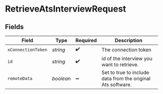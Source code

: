 # RetrieveAtsInterviewRequest


## Fields

| Field                                                       | Type                                                        | Required                                                    | Description                                                 |
| ----------------------------------------------------------- | ----------------------------------------------------------- | ----------------------------------------------------------- | ----------------------------------------------------------- |
| `xConnectionToken`                                          | *string*                                                    | :heavy_check_mark:                                          | The connection token                                        |
| `id`                                                        | *string*                                                    | :heavy_check_mark:                                          | id of the interview you want to retrieve.                   |
| `remoteData`                                                | *boolean*                                                   | :heavy_minus_sign:                                          | Set to true to include data from the original Ats software. |